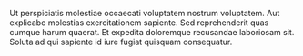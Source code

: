 Ut perspiciatis molestiae occaecati voluptatem nostrum voluptatem. Aut explicabo molestias exercitationem sapiente. Sed reprehenderit quas cumque harum quaerat. Et expedita doloremque recusandae laboriosam sit. Soluta ad qui sapiente id iure fugiat quisquam consequatur.